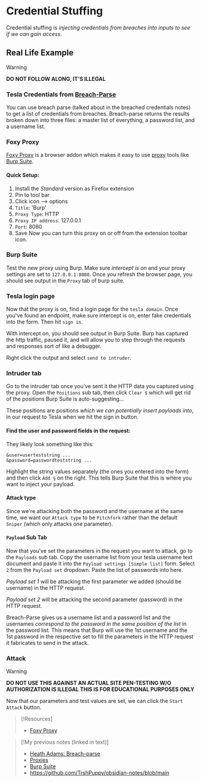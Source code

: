 
# Credential Stuffing
Credential stuffing is *injecting credentials from breaches into inputs to see if we can gain access*.
## Real Life Example
> [!WARNING]
> **DO NOT FOLLOW ALONG, IT'S ILLEGAL**
### Tesla Credentials from [Breach-Parse](/cybersecurity/tools/recon/breach-parse.md)
You can use breach parse (talked about in the breached credentials notes) to get a list of credentials from breaches. Breach-parse returns the results broken down into three files: a master list of everything, a password list, and a username list.
### Foxy Proxy
[Foxy Proxy](https://getfoxyproxy.org/) is a browser addon which makes it easy to use [proxy](/www/proxy.md) tools like 
[Burp Suite](cybersecurity/tools/burp-suite.md).
#### Quick Setup:
1. Install the *Standard* version as Firefox extension
2. Pin to tool bar
3. Click icon --> options
4. `Title`: 'Burp'
5. `Proxy Type`: HTTP
6. `Proxy IP address`: 127.0.0.1
7. `Port`: 8080
8. Save
Now you can turn this proxy on or off from the extension toolbar icon.
### Burp Suite
Test the new proxy using Burp. Make sure *intercept is on* and your proxy settings are set to `127.0.0.1:8080`. Once you refresh the browser page, you should see output in the `Proxy` tab of burp suite.
### Tesla login page
Now that the proxy is on, find a login page for the `tesla domain`. Once you've found an endpoint, make sure intercept is on, enter fake credentials into the form. Then hit `sign in`.

With intercept on, you should see output in Burp Suite. Burp has captured the http traffic, paused it, and will allow you to step through the requests and responses sort of like a debugger.

Right click the output and select `send to intruder`.
### Intruder tab
Go to the intruder tab once you've sent it the HTTP data you captured using the proxy. Open the `Positions` sub tab, then click `Clear $` which will get rid of the positions Burp Suite is auto-suggesting...

These positions are positions *which we can potentially insert payloads into*, in our request to Tesla when we hit the sign in button.
#### Find the user and password fields in the request:
They likely look something like this:
```HTTP
&user=userteststring ...
&password=passwordteststring ...
```
Highlight the string values separately (the ones you entered into the form) and then click `Add §` on the right. This tells Burp Suite that this is where you want to inject your payload.
#### Attack type
Since we're attacking both the password and the username at the same time, we want our `Attack type` to be `Pitchfork` rather than the default `Sniper` (which only attacks one parameter).
#### `Payload` Sub Tab
Now that you've set the parameters in the request you want to attack, go to the `Payloads` sub tab. Copy the username list from your tesla username text document and paste it into the `Payload settings [Simple list]` form. Select `2` from the `Payload set` dropdown. Paste the list of passwords into here.

*Payload set 1* will be attacking the first parameter we added (should be username) in the HTTP request. 

*Payload set 2* will be attacking the second parameter (password) in the HTTP request.

Breach-Parse gives us a username list and a password list and the usernames *correspond to the password in the same position of the list* in the password list. This means that Burp will use the 1st username and the 1st password in the respective set to fill the parameters in the HTTP request it fabricates to send in the attack.
### Attack
> [!WARNING]
> **DO NOT USE THIS AGAINST AN ACTUAL SITE
> PEN-TESTING W/O AUTHORIZATION IS ILLEGAL
> THIS IS FOR EDUCATIONAL PURPOSES ONLY**

Now that our parameters and test values are set, we can click the `Start Attack` button.


> [!Resources]
> - [Foxy Proxy](https://getfoxyproxy.org/)

> [!My previous notes (linked in text)]
> - [Heath Adams: Breach-parse](https://github.com/TrshPuppy/obsidian-notes/blob/main/cybersecurity/tools/recon/breach-parse.md)
> - [Proxies](https://github.com/TrshPuppy/obsidian-notes/blob/main/www/proxy.md)
> - [Burp Suite](https://github.com/TrshPuppy/obsidian-notes/blob/main/cybersecurity/tools/burp-suite.md)
> - https://github.com/TrshPuppy/obsidian-notes/blob/main



